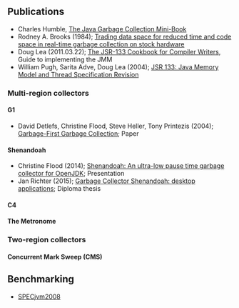 ## Publications

* Charles Humble, [The Java Garbage Collection Mini-Book](http://www.infoq.com/minibooks/java-garbage-collection)
* Rodney A. Brooks (1984); [Trading data space for reduced time and code space in real-time garbage collection on stock hardware](http://dl.acm.org/citation.cfm?id=802042)
* Doug Lea (2011.03.22); [The JSR-133 Cookbook for Compiler Writers](http://gee.cs.oswego.edu/dl/jmm/cookbook.html), Guide to implementing the JMM
* William Pugh, Sarita Adve, Doug Lea (2004); [JSR 133: Java Memory Model and Thread Specification Revision](https://jcp.org/en/jsr/detail?id=133)

### Multi-region collectors
#### G1

* David Detlefs, Christine Flood, Steve Heller, Tony Printezis (2004); [Garbage-First Garbage Collection](https://www.dropbox.com/s/1q392h1wptnnmt9/Garbage-First%20Garbage%20Collection.pdf?dl=1); Paper

#### Shenandoah

* Christine Flood (2014); [Shenandoah: An ultra-low pause time garbage collector for OpenJDK](https://www.dropbox.com/s/h7ojfzr27778yqd/CON5216_Flood-ShenandoahJavaOne.pdf?dl=1); Presentation
* Jan Richter (2015); [Garbage Collector Shenandoah: desktop applications](https://www.dropbox.com/s/b64377xsoc6t1nw/Garbage%20Collector%20Shenandoah%20desktop%20applications.pdf?dl=0); Diploma thesis

#### C4
#### The Metronome

### Two-region collectors
#### Concurrent Mark Sweep (CMS)

## Benchmarking

* [SPECjvm2008](https://www.spec.org/jvm2008/)